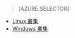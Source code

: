 > [AZURE.SELECTOR]
- [Linux 叢集](../articles/hdinsight/hdinsight-use-oozie-linux-mac.md)
- [Windows 叢集](../articles/hdinsight/hdinsight-use-oozie.md)
